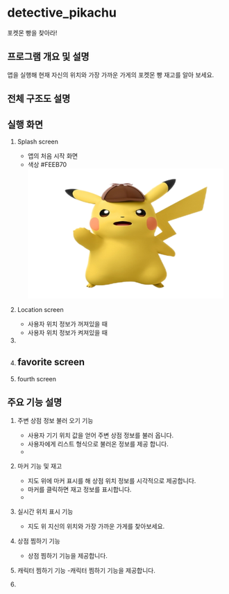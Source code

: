 # detective_pikachu
포켓몬 빵을 찾아라!

## 프로그램 개요 및 설명
앱을 실행해 현재 자신의 위치와 가장 가까운 가게의 포켓몬 빵 재고를 알아 보세요.

## 전체 구조도 설명

## 실행 화면
1. Splash screen
   - 앱의 처음 시작 화면
   - 색상 #FEEB70
     <img src="images/splash1.png" width="450px" height="300px" title="px(픽셀) 크기 설정" alt="RubberDuck"></img><br/>
   
2. Location screen
   - 사용자 위치 정보가 꺼져있을 때
   - 사용자 위치 정보가 켜져있을 때
3. 
4. favorite screen
   - 
5. fourth screen

## 주요 기능 설명
1. 주변 상점 정보 불러 오기 기능
   - 사용자 기기 위치 값을 얻어 주변 상점 정보를 불러 옵니다.
   - 사용자에게 리스트 형식으로 불러온 정보를 제공 합니다.
   - 
2. 마커 기능 및 재고 
   - 지도 위에 마커 표시를 해 상점 위치 정보를 시각적으로 제공합니다.
   - 마커를 클릭하면 재고 정보를 표시합니다.
   -
3. 실시간 위치 표시 기능
   - 지도 위 지신의 위치와 가장 가까운 가게를 찾아보세요.
   
4. 상점 찜하기 기능
   - 상점 찜하기 기능을 제공합니다.
   
5. 캐릭터 찜하기 기능
   -캐릭터 찜하기 기능을 제공합니다.
6.


